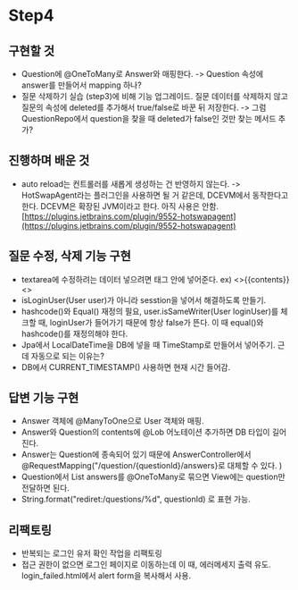 # Step4 

## 구현할 것 
- Question에 @OneToMany로 Answer와 매핑한다. -> Question 속성에 answer를 만들어서 mapping 하나?  
- 질문 삭제하기 실습 (step3)에 비해 기능 업그레이드. 질문 데이터를 삭제하지 않고 질문의 속성에 deleted를 추가해서 true/false로 바꾼 뒤 저장한다. -> 그럼 QuestionRepo에서 question을 찾을 때 deleted가 false인 것만 찾는 메서드 추가? 

## 진행하며 배운 것
- auto reload는 컨트롤러를 새롭게 생성하는 건 반영하지 않는다. ->  HotSwapAgent라는 플러그인을 사용하면 될 거 같은데, DCEVM에서 동작한다고 한다. DCEVM은 확장된 JVM이라고 한다. 아직 사용은 안함.
[https://plugins.jetbrains.com/plugin/9552-hotswapagent](https://plugins.jetbrains.com/plugin/9552-hotswapagent)


## 질문 수정, 삭제 기능 구현 
- textarea에 수정하려는 데이터 넣으려면 태그 안에 넣어준다. ex) <>{{contents}}<> 
- isLoginUser(User user)가 아니라 sesstion을 넣어서 해결하도록 만들기.
- hashcode()와 Equal() 재정의 필요, user.isSameWriter(User loginUser)를 체크할 때, loginUser가 들어가기 때문에 항상 false가 뜬다. 이 때 equal()와 hashcode()를 재정의해야 한다.
- Jpa에서 LocalDateTime을 DB에 넣을 때 TimeStamp로 만들어서 넣어주기. 근데 자동으로 되는 이유는? 
- DB에서 CURRENT_TIMESTAMP() 사용하면 현재 시간 들어감. 

## 답변 기능 구현 
- Answer 객체에 @ManyToOne으로 User 객체와 매핑.
- Answer와 Question의 contents에 @Lob 어노테이션 추가하면 DB 타입이 길어진다.
- Answer는 Question에 종속되어 있기 때문에 AnswerController에서 @RequestMapping("/question/{questionId}/answers}로 대체할 수 있다. )
- Question에서 List<Answer> answers를 @OneToMany로 묶으면 View에는 question만 전달하면 된다.
- String.format("rediret:/questions/%d", questionId) 로 표현 가능. 

## 리팩토링 
- 반복되는 로그인 유저 확인 작업을 리팩토링
- 접근 권한이 없으면 로그인 페이지로 이동하는데 이 때, 에러메세지 출력 유도. login_failed.html에서 alert form을 복사해서 사용.
